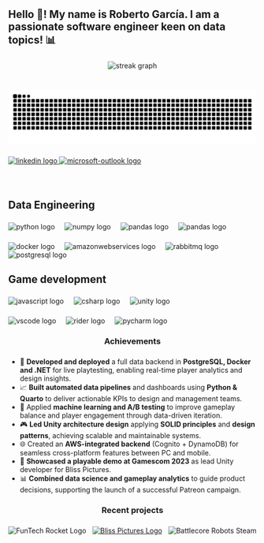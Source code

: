 <h2 align="left">Hello 👋! My name is Roberto García. I am a passionate software engineer keen on data topics! 📊</h2>

###

<div align="center">
  <img src="https://streak-stats.demolab.com?user=drowlerd&locale=en&mode=weekly&theme=dracula&hide_border=false&border_radius=5&date_format=M%20j%5B,%20Y%5D" height="150" alt="streak graph"  />
</div>

###

<br clear="both">

<img src="https://raw.githubusercontent.com/drowlerd/drowlerd/output/snake.svg" alt="Snake animation" />

###

<div align="left">
  <a href="https://www.linkedin.com/in/roberto-garcia-martin/" target="_blank">
    <img src="https://img.shields.io/static/v1?message=LinkedIn&logo=linkedin&label=&color=0077B5&logoColor=white&labelColor=&style=for-the-badge" height="35" alt="linkedin logo"  />
  </a>
  <a href="mailto:roberto.garcia.martin@outlook.com" target="_blank">
    <img src="https://img.shields.io/static/v1?message=Outlook&logo=microsoft-outlook&label=&color=0078D4&logoColor=white&labelColor=&style=for-the-badge" height="35" alt="microsoft-outlook logo"  />
  </a>
</div>

###

<br clear="both">

<h2 align="left">Data Engineering</h2>

###

<div align="left">
  <img src="https://cdn.jsdelivr.net/gh/devicons/devicon/icons/python/python-original.svg" height="40" alt="python logo"  />
  <img width="12" />
  <img src="https://cdn.jsdelivr.net/gh/devicons/devicon/icons/numpy/numpy-original.svg" height="40" alt="numpy logo"  />
  <img width="12" />
  <img src="https://img.shields.io/badge/pandas-150458?logo=pandas&logoColor=white&style=for-the-badge" height="40" alt="pandas logo"  />
  <img width="12" />
  <img src="https://quarto.org/quarto-dark-bg.jpeg" height="40" alt="pandas logo"  />
</div>

###

<div align="left">
  <img src="https://cdn.jsdelivr.net/gh/devicons/devicon/icons/docker/docker-original.svg" height="40" alt="docker logo"  />
  <img width="12" />
  <img src="https://skillicons.dev/icons?i=aws" height="40" alt="amazonwebservices logo"  />
  <img width="12" />
  <img src="https://skillicons.dev/icons?i=rabbitmq" height="40" alt="rabbitmq logo"  />
  <img width="12" />
  <img src="https://cdn.jsdelivr.net/gh/devicons/devicon/icons/postgresql/postgresql-original.svg" height="40" alt="postgresql logo"  />
</div>

###

<h2 align="left">Game development</h2>

###

<div align="left">
  <img src="https://cdn.jsdelivr.net/gh/devicons/devicon/icons/javascript/javascript-original.svg" height="40" alt="javascript logo"  />
  <img width="12" />
  <img src="https://cdn.jsdelivr.net/gh/devicons/devicon/icons/csharp/csharp-original.svg" height="40" alt="csharp logo"  />
  <img width="12" />
  <img src="https://skillicons.dev/icons?i=unity" height="40" alt="unity logo"  />
</div>

###

<div align="left">
  <img src="https://cdn.jsdelivr.net/gh/devicons/devicon/icons/vscode/vscode-original.svg" height="40" alt="vscode logo"  />
  <img width="12" />
  <img src="https://cdn.jsdelivr.net/gh/devicons/devicon/icons/rider/rider-original.svg" height="40" alt="rider logo"  />
  <img width="12" />
  <img src="https://cdn.jsdelivr.net/gh/devicons/devicon/icons/pycharm/pycharm-original.svg" height="40" alt="pycharm logo"  />
</div>

###

<h3 align="center">Achievements</h3>

###

<ul align="left">
  <li>🚀 <b>Developed and deployed</b> a full data backend in <b>PostgreSQL, Docker and .NET</b> for live playtesting, enabling real-time player analytics and design insights.</li>
  <li>📈 <b>Built automated data pipelines</b> and dashboards using <b>Python & Quarto</b> to deliver actionable KPIs to design and management teams.</li>
  <li>🧠 Applied <b>machine learning and A/B testing</b> to improve gameplay balance and player engagement through data-driven iteration.</li>
  <li>🎮 <b>Led Unity architecture design</b> applying <b>SOLID principles</b> and <b>design patterns</b>, achieving scalable and maintainable systems.</li>
  <li>🌐 Created an <b>AWS-integrated backend</b> (Cognito + DynamoDB) for seamless cross-platform features between PC and mobile.</li>
  <li>🎤 <b>Showcased a playable demo at Gamescom 2023</b> as lead Unity developer for Bliss Pictures.</li>
  <li>📊 <b>Combined data science and gameplay analytics</b> to guide product decisions, supporting the launch of a successful Patreon campaign.</li>
</ul>

###

<h3 align="center">Recent projects</h3>

###

<div align="center">

  <a href="https://www.linkedin.com/company/funtechrocket/" target="_blank">
    <img align="left" height="200" src="https://media.licdn.com/dms/image/v2/C4D0BAQHKOgSVkbVaOw/company-logo_200_200/company-logo_200_200/0/1668541534783/funtechrocket_logo?e=1763596800&v=beta&t=-Apt9amnPlMBi9j-KEAqG3YxwM05u2Sv3vpzniNrgas" alt="FunTech Rocket Logo" />
  </a>

  <a href="https://vimeo.com/bblliissss" target="_blank">
    <img height="200" src="https://media.licdn.com/dms/image/v2/C4D0BAQGR5GaJAfxtQg/company-logo_200_200/company-logo_200_200/0/1643133813599/bliss_pictures_logo?e=1763596800&v=beta&t=0kHQ2TOIGwXWItKvNwQ2QFFfKkDy9wosylpsKLstMiI" alt="Bliss Pictures Logo" />
  </a>
  
  <a href="https://store.steampowered.com/app/2388440/Battlecore_Robots/" target="_blank">
    <img align="right" height="200" src="https://shared.akamai.steamstatic.com/store_item_assets/steam/apps/2388440/capsule_616x353.jpg?t=1724430335" alt="Battlecore Robots Steam" />
  </a>

</div>

###
